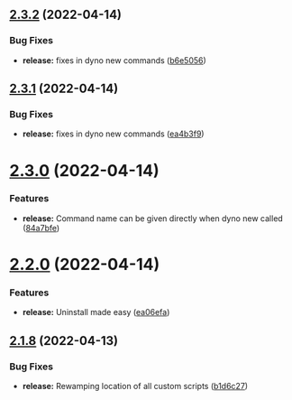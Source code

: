 ## [2.3.2](https://github.com/ashindiano/dyno/compare/v2.3.1...v2.3.2) (2022-04-14)


### Bug Fixes

* **release:** fixes in dyno new commands ([b6e5056](https://github.com/ashindiano/dyno/commit/b6e505680acf2e3346f0a6dc5da7f2388f78813d))



## [2.3.1](https://github.com/ashindiano/dyno/compare/v2.3.0...v2.3.1) (2022-04-14)


### Bug Fixes

* **release:** fixes in dyno new commands ([ea4b3f9](https://github.com/ashindiano/dyno/commit/ea4b3f9c759206ffaa3a5c3f7892136f86da088b))



# [2.3.0](https://github.com/ashindiano/dyno/compare/v2.2.0...v2.3.0) (2022-04-14)


### Features

* **release:** Command name can be given directly when dyno new called ([84a7bfe](https://github.com/ashindiano/dyno/commit/84a7bfe5e97f5fe9355369b7c5000dd252d548ca))



# [2.2.0](https://github.com/ashindiano/dyno/compare/v2.1.8...v2.2.0) (2022-04-14)


### Features

* **release:** Uninstall made easy ([ea06efa](https://github.com/ashindiano/dyno/commit/ea06efafcb931d1211d124ecd3370c961ff93ad9))



## [2.1.8](https://github.com/ashindiano/dyno/compare/v2.1.7...v2.1.8) (2022-04-13)


### Bug Fixes

* **release:** Rewamping location of all custom scripts ([b1d6c27](https://github.com/ashindiano/dyno/commit/b1d6c274061f04eba6d980d215dd164d78e6a353))



